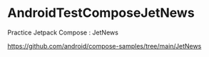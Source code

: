 # AndroidTestComposeJetNews

Practice Jetpack Compose : JetNews

https://github.com/android/compose-samples/tree/main/JetNews
